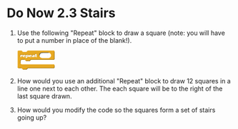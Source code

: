 # Do Now 2.3 Stairs

1. Use the following "Repeat" block to draw a square (note: you will have to put a number in place of the blank!).

   ![Repeat](images/repeat.png)

2. How would you use an additional "Repeat" block to draw 12 squares in a line one next to each other.  The each square will be to the right of the last square drawn.

3. How would you modify the code so the squares form a set of stairs going up?
